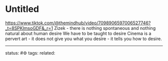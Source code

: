 # Untitled

https://www.tiktok.com/@themindhub/video/7098906597006527746?_t=8SPKlmsoGDF&_r=1
Zizek - there is nothing spontaneous and nothing natural about human desire
We have to be taught to desire
Cinema is a pervert art - it does not give you what you desire - it tells you how to desire.

---
status: #⚙️ 
tags: 
related: 